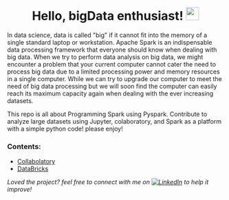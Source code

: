 <h1 align="center">Hello, bigData enthusiast! <img src="https://raw.githubusercontent.com/MartinHeinz/MartinHeinz/master/wave.gif" width="30px"></h1>
 
In data science, data is called "big" if it cannot fit into the memory of a single standard laptop or workstation.
Apache Spark is an indispensable data processing framework that everyone should know when dealing with big data.
When we try to perform data analysis on big data, we might encounter a problem that your current computer cannot cater
the need to process big data due to a limited processing power and memory resources in a single computer.
While we can try to upgrade our computer to meet the need of big data processing but we will soon find the 
computer can easily reach its maximum capacity again when dealing with the ever increasing datasets.

This repo is all about Programming Spark using Pyspark. Contribute to analyze large datasets using Jupyter, colaboratory, and Spark as a platform with a simple python code! please enjoy!

### Contents:
- [Collabolatory](https://github.com/rifqij/bigData/tree/main/GoogleCollab)
- [DataBricks](https://github.com/rifqij/bigData/tree/main/DataBricks)

<i>Loved the project? feel free to connect with me on [![LinkedIn][1.2]][1] to help it improve!</i>

<!-- Icons -->
[1.2]: https://raw.githubusercontent.com/MartinHeinz/MartinHeinz/master/linkedin-3-16.png (LinkedIn icon without padding)

<!-- Links to your social media accounts -->
[1]: https://www.linkedin.com/in/rifqijundullah/
